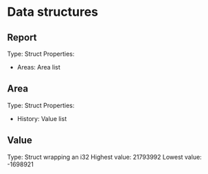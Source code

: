 # Data structures

## Report

Type: Struct
Properties:

- Areas: Area list

## Area

Type: Struct
Properties:

- History: Value list

## Value

Type: Struct wrapping an i32
Highest value: 21793992
Lowest value: -1698921
